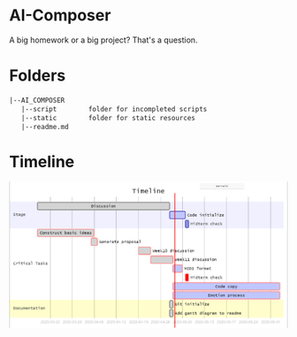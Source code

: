 # AI-Composer

A big homework or a big project? That's a question.

# Folders

```
|--AI_COMPOSER
   |--script        folder for incompleted scripts
   |--static        folder for static resources
   |--readme.md    
``` 

# Timeline

![gantt](static/gantt.png)
